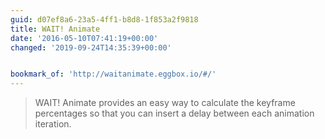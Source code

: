 ```yaml
---
guid: d07ef8a6-23a5-4ff1-b8d8-1f853a2f9818
title: WAIT! Animate
date: '2016-05-10T07:41:19+00:00'
changed: '2019-09-24T14:35:39+00:00'


bookmark_of: 'http://waitanimate.eggbox.io/#/'
---
```



<blockquote>WAIT! Animate provides an easy way to calculate the keyframe percentages so that you can insert a delay between each animation iteration.</blockquote>
